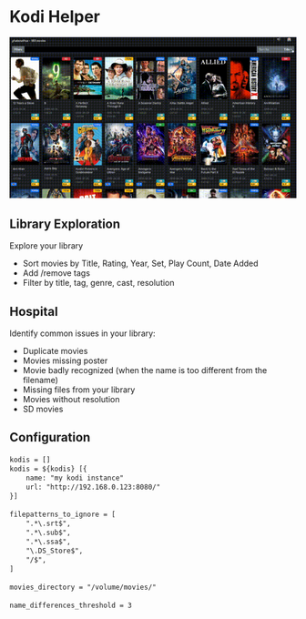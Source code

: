# Kodi Helper

![demo gif](https://raw.githubusercontent.com/mockersf/kodi-helper/master/demo.gif "demo")

## Library Exploration

Explore your library
* Sort movies by Title, Rating, Year, Set, Play Count, Date Added
* Add /remove tags
* Filter by title, tag, genre, cast, resolution


## Hospital

Identify common issues in your library:

* Duplicate movies
* Movies missing poster
* Movie badly recognized (when the name is too different from the filename)
* Missing files from your library
* Movies without resolution
* SD movies



## Configuration
```
kodis = []
kodis = ${kodis} [{
    name: "my kodi instance"
    url: "http://192.168.0.123:8080/"
}]

filepatterns_to_ignore = [
    ".*\.srt$",
    ".*\.sub$",
    ".*\.ssa$",
    "\.DS_Store$",
    "/$",
]

movies_directory = "/volume/movies/"

name_differences_threshold = 3
```